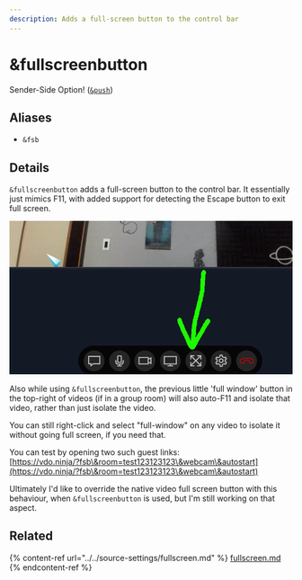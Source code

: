 ```yaml
---
description: Adds a full-screen button to the control bar
---
```


# \&fullscreenbutton

Sender-Side Option! ([`&push`](../../source-settings/push.md))

## Aliases

* `&fsb`

## Details

`&fullscreenbutton` adds a full-screen button to the control bar. It essentially just mimics F11, with added support for detecting the Escape button to exit full screen.

![](<../../.gitbook/assets/image (4) (6).png>)

Also while using `&fullscreenbutton`, the previous little 'full window' button in the top-right of videos (if in a group room) will also auto-F11 and isolate that video, rather than just isolate the video.

You can still right-click and select "full-window" on any video to isolate it without going full screen, if you need that.

You can test by opening two such guest links:\
[https://vdo.ninja/?fsb\&room=test123123123\&webcam\&autostart](https://vdo.ninja/?fsb\&room=test123123123\&webcam\&autostart)

Ultimately I'd like to override the native video full screen button with this behaviour, when `&fullscreenbutton` is used, but I'm still working on that aspect.

## Related

{% content-ref url="../../source-settings/fullscreen.md" %}
[fullscreen.md](../../source-settings/fullscreen.md)
{% endcontent-ref %}
